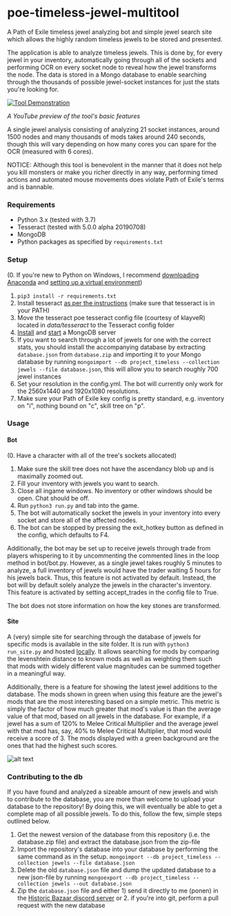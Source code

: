 # poe-timeless-jewel-multitool
A Path of Exile timeless jewel analyzing bot and simple jewel search site which allows the highly random timeless jewels to be stored and presented. 

The application is able to analyze timeless jewels. This is done by, for every jewel in your inventory, automatically going through all of the sockets and performing OCR on every socket node to reveal how the jewel transforms the node. The data is stored in a Mongo database to enable searching through the thousands of possible jewel-socket instances for just the stats you're looking for.

[![Tool Demonstration](https://img.youtube.com/vi/5PHUHtf39yA/0.jpg)](https://www.youtube.com/watch?v=5PHUHtf39yA)

  *A YouTube preview of the tool's basic features*


A single jewel analysis consisting of analyzing 21 socket instances, around 1500 nodes and many thousands of mods takes around 240 seconds, though this will vary depending on how many cores you can spare for the OCR (measured with 6 cores).

NOTICE: Although this tool is benevolent in the manner that it does not help you kill monsters or make you richer directly in any way, performing timed actions and automated mouse movements does violate Path of Exile's terms and is bannable. 

### Requirements
- Python 3.x (tested with 3.7)
- Tesseract (tested with 5.0.0 alpha 20190708)
- MongoDB
- Python packages as specified by `requirements.txt`

### Setup
(0. If you're new to Python on Windows, I recommend [downloading Anaconda](https://www.anaconda.com/distribution/#download-section) and [setting up a virtual environment](https://uoa-eresearch.github.io/eresearch-cookbook/recipe/2014/11/20/conda/))
1. `pip3 install -r requirements.txt`
2. Install tesseract [as per the instructions](https://github.com/UB-Mannheim/tesseract/wiki) (make sure that tesseract is in your PATH)
3. Move the tesseract poe tesseract config file (courtesy of klayveR) located in *data/tesseract* to the Tesseract config folder 
4. [Install](https://www.mongodb.com/download-center/community) and [start](https://docs.mongodb.com/v3.2/tutorial/install-mongodb-on-windows/#start-mongodb) a MongoDB server
5. If you want to search through a lot of jewels for one with the correct stats, you should install the accompanying database by extracting `database.json` from `database.zip` and importing it to your Mongo database by running `mongoimport --db project_timeless --collection jewels --file database.json`, this will allow you to search roughly 700 jewel instances
6. Set your resolution in the config.yml. The bot will currently only work for the 2560x1440 and 1920x1080 resolutions. 
7. Make sure your Path of Exile key config is pretty standard, e.g. inventory on "i", nothing bound on "c", skill tree on "p".


### Usage
#### Bot
(0. Have a character with all of the tree's sockets allocated)
1. Make sure the skill tree does not have the ascendancy blob up and is maximally zoomed out.
2. Fill your inventory with jewels you want to search. 
3. Close all ingame windows. No inventory or other windows should be open. Chat should be off. 
4. Run `python3 run.py` and tab into the game.
5. The bot will automatically socket the jewels in your inventory into every socket and store all of the affected nodes.
6. The bot can be stopped by pressing the exit_hotkey button as defined in the config, which defaults to F4.

Additionally, the bot may be set up to receive jewels through trade from players whispering to it by uncommenting the commented lines in the loop method in bot/bot.py. However, as a single jewel takes roughly 5 minutes to analyze, a full inventory of jewels would have the trader waiting 5 hours for his jewels back. Thus, this feature is not activated by default. Instead, the bot will by default solely analyze the jewels in the character's inventory. This feature is activated by setting accept_trades in the config file to True.

The bot does not store information on how the key stones are transformed.

#### Site
A (very) simple site for searching through the database of jewels for specific mods is available in the site folder. It is run with `python3 run_site.py` and hosted [locally](http://127.0.0.1:8080). It allows searching for mods by comparing the levenshtein distance to known mods as well as weighting them such that mods with widely different value magnitudes can be summed together in a meaningful way. 

Additionally, there is a feature for showing the latest jewel additions to the database. The mods shown in green when using this feature are the jewel's mods that are the most interesting based on a simple metric. This metric is simply the factor of how much greater that mod's value is than the average value of that mod, based on all jewels in the database. For example, if a jewel has a sum of 120% to Melee Critical Multiplier and the average jewel with that mod has, say, 40% to Melee Critical Multiplier, that mod would receive a score of 3. The mods displayed with a green background are the ones that had the highest such scores.


![alt text](https://github.com/johanahlqvist/poe-timeless-jewel-recorder/blob/master/site_example.png)

### Contributing to the db
If you have found and analyzed a sizeable amount of new jewels and wish to contribute to the database, you are more than welcome to upload your database to the repository! By doing this, we will eventually be able to get a complete map of all possible jewels. To do this, follow the few, simple steps outlined below.
1. Get the newest version of the database from this repository (i.e. the database.zip file) and extract the database.json from the zip-file
2. Import the repository's database into your database by performing the same command as in the setup. `mongoimport --db project_timeless --collection jewels --file database.json`
3. Delete the old `database.json` file and dump the updated database to a new json-file by running `mongoexport --db project_timeless --collection jewels --out database.json`
4. Zip the `database.json` file and either 1) send it directly to me (ponen) in the [Historic Bazaar discord server](https://discord.gg/yWfZNHA) or 2. if you're into git, perform a pull request with the new database

